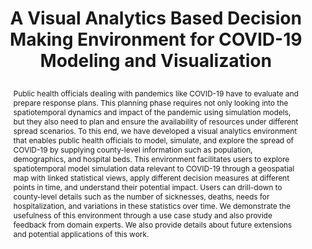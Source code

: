 ---
# this file is written in YAML http://docs.ansible.com/ansible/latest/YAMLSyntax.html
# all lines with a leading sharp are comments and will not be compiled
# longer blocks of text should start with a a leading > to escape all special characters

# URL handle for generated webpage
slug:       covidanalytics

#specifies layout to be used for page generation (do not modify)
layout:     publication

#publication title
title:      >
   A Visual Analytics Based Decision Making Environment for COVID-19 Modeling and Visualization
   
#include in selected publications on front page (optional, delete line if not applicable)
display:	selected

#list all publication authors in correct order (please check the spelling is identical to your personal page)
authors:
 - Shehzad Afzal
 - Sohaib Ghani
 - Hank Jenkins-Smith
 - David Ebert
 - Markus Hadwiger
 - Ibrahim Hoteit

#insert publication venue (displayed on publication page)
venue:      >
   IEEE Visualization 2020 Short Papers, to appear
   
#insert short venue (displayed in box in publication list)
shortvenue: >
   IEEE Visualization 2020 Short Papers

#specify publication year
year:       2020

#insert abstract of publication
abstract:   >
   Public health officials dealing with pandemics like COVID-19 have to evaluate and prepare response plans. This planning phase requires not only looking into the spatiotemporal dynamics and impact of the pandemic using simulation models, but they also need to plan and ensure the availability of resources under different spread scenarios. To this end, we have developed a visual analytics environment that enables public health officials to model, simulate, and explore the spread of COVID-19 by supplying county-level information such as population, demographics, and hospital beds. This environment facilitates users to explore spatiotemporal model simulation data relevant to COVID-19 through a geospatial map with linked statistical views, apply different decision measures at different points in time, and understand their potential impact. Users can drill-down to county-level details such as the number of sicknesses, deaths, needs for hospitalization, and variations in these statistics over time. We demonstrate the usefulness of this environment through a use case study and also provide feedback from domain experts. We also provide details about future extensions and potential applications of this work.

#link to hi-res teaser image of publication (please make sure the image is wide, e.g. aspect ratio between 4:2 and 4:1)
teaser:     './publications/2020_afzal_covidanalytics.jpg'
   
#link to smaller thumbnail image of publication (please make sure the aspect ratio is 3:2, suggested size is 150x100px)
thumbnail:  './publications/2020_afzal_thumbnail.png'

#link to publication video (optional): you can either upload the video to our website (insert local link) or host it on youtube or vimeo (in this case insert the youtube/vimeo link)
#video:      './publications/2020_afzal_covidanalytics.mp4'

#link to publication pdf (optional)
#pdf:        './publications/2020_afzal_covidanalytics.pdf'

#insert citation. please format citation by inserting <br> at line breaks, &nbsp;&nbsp; will insert a tab character to prettify the citation
citation:   >
  @inproceedings{Afzal2020CovidAnalytics,<br>
   &nbsp;&nbsp;title = {A Visual Analytics Based Decision Making Environment for COVID-19 Modeling and Visualization},<br>
   &nbsp;&nbsp;author = {Afzal, Shehzad and Ghani, Sohaib and Jenkins-Smith, Hank and Ebert, David and Hadwiger, Markus and Hoteit, Ibrahim},<br>
   &nbsp;&nbsp;booktitle = {IEEE Visualization 2020 Short Papers},<br>
   &nbsp;&nbsp;year = {2020}<br>
   &nbsp;&nbsp;pages = {to appear}<br>
  }

#insert links to additional material for the publication (optional)
#links need a title, a URL and a type (this defines the link icon) which can be one of the following values: code, archive, files, slides or text (this is the default icon)
links: 
# - title: ExampleSlides
#  type:  slides
#   url:   './publications/presentation.pptx'
   
 #don't forget the leading and trailing --- in a YAML file
---